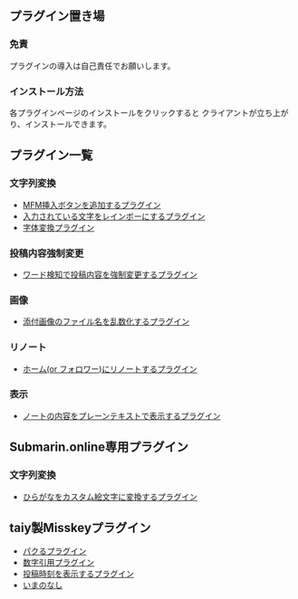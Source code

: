 ## プラグイン置き場

### 免責
プラグインの導入は自己責任でお願いします。

### インストール方法
各プラグインページのインストールをクリックすると
クライアントが立ち上がり、インストールできます。


## プラグイン一覧

### 文字列変換
- [MFM挿入ボタンを追加するプラグイン](./page/insert_mfm.md)
- [入力されている文字をレインボーにするプラグイン](./page/text_to_rainbow.md)
- [字体変換プラグイン](./page/font_convert.md)

### 投稿内容強制変更
- [ワード検知で投稿内容を強制変更するプラグイン](./page/check_word.md)

### 画像
- [添付画像のファイル名を乱数化するプラグイン](./page/randomize_attachment_file_name.md)

### リノート
- [ホーム(or フォロワー)にリノートするプラグイン](./page/renote_to_select_visibility.md)

### 表示
- [ノートの内容をプレーンテキストで表示するプラグイン](./page/plain_text.md)

## Submarin.online専用プラグイン
### 文字列変換
- [ひらがなをカスタム絵文字に変換するプラグイン](./page/submarin/convert_custom_emoji.md)

## taiy製Misskeyプラグイン
- [パクるプラグイン](./page/pakuru.md)
- [数字引用プラグイン](./page/numberquote.md)
- [投稿時刻を表示するプラグイン](./page/viewdate.md)
- [いまのなし](./page/imanonashi.md)
